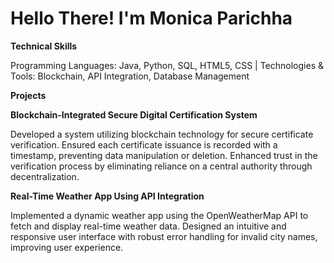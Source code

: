 # Hello There! I'm Monica Parichha

**Technical Skills**

Programming Languages: Java, Python, SQL, HTML5, CSS |
Technologies & Tools: Blockchain, API Integration, Database Management

**Projects**

**Blockchain-Integrated Secure Digital Certification System** 

Developed a system utilizing blockchain technology for secure certificate verification.
Ensured each certificate issuance is recorded with a timestamp, preventing data manipulation or deletion.
Enhanced trust in the verification process by eliminating reliance on a central authority through decentralization.

**Real-Time Weather App Using API Integration**

Implemented a dynamic weather app using the OpenWeatherMap API to fetch and display real-time weather data.
Designed an intuitive and responsive user interface with robust error handling for invalid city names, improving user experience.
